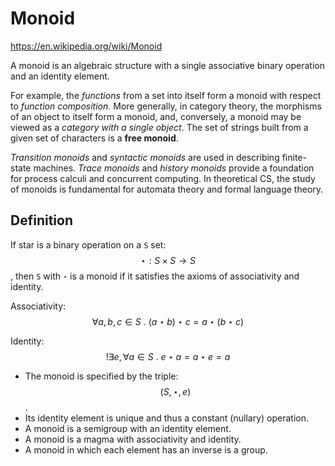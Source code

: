 # Monoid

https://en.wikipedia.org/wiki/Monoid

A monoid is an algebraic structure with a single associative binary operation and an identity element.

For example, the *functions* from a set into itself form a monoid with respect to *function composition*. More generally, in category theory, the morphisms of an object to itself form a monoid, and, conversely, a monoid may be viewed as a *category with a single object*. The set of strings built from a given set of characters is a **free monoid**.

*Transition monoids* and *syntactic monoids* are used in describing finite-state machines. *Trace monoids* and *history monoids* provide a foundation for process calculi and concurrent computing. In theoretical CS, the study of monoids is fundamental for automata theory and formal language theory.


## Definition

If star is a binary operation on a `S` set: $$\star: S \times S \to S$$, then `S` with `⋆` is a monoid if it satisfies the axioms of associativity and identity.

Associativity: 
$$\forall a,b,c \in S\ .\ (a \star b) \star c = a \star (b \star c)$$

Identity: 
$$!\exists e, \forall a\in S\ .\ e \star a = a \star e = a$$

- The monoid is specified by the triple: $$(S,\star,e)$$.
- Its identity element is unique and thus a constant (nullary) operation.
- A monoid is a semigroup with an identity element.
- A monoid is a magma with associativity and identity.
- A monoid in which each element has an inverse is a group.

